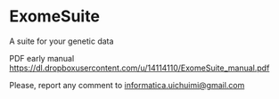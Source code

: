 ExomeSuite
==========

A suite for your genetic data

PDF early manual
https://dl.dropboxusercontent.com/u/14114110/ExomeSuite_manual.pdf

Please, report any comment to informatica.uichuimi@gmail.com
